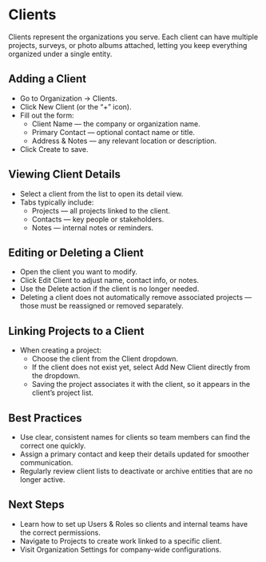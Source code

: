 # Clients

Clients represent the organizations you serve. Each client can have multiple projects, surveys, or photo albums attached, letting you keep everything organized under a single entity.

## Adding a Client

- Go to Organization → Clients.
- Click New Client (or the “+” icon).
- Fill out the form:
  - Client Name — the company or organization name.
  - Primary Contact — optional contact name or title.
  - Address & Notes — any relevant location or description.
- Click Create to save.

## Viewing Client Details

- Select a client from the list to open its detail view.
- Tabs typically include:
  - Projects — all projects linked to the client.
  - Contacts — key people or stakeholders.
  - Notes — internal notes or reminders.

## Editing or Deleting a Client

- Open the client you want to modify.
- Click Edit Client to adjust name, contact info, or notes.
- Use the Delete action if the client is no longer needed.
- Deleting a client does not automatically remove associated projects — those must be reassigned or removed separately.

## Linking Projects to a Client

- When creating a project:
  - Choose the client from the Client dropdown.
  - If the client does not exist yet, select Add New Client directly from the dropdown.
  - Saving the project associates it with the client, so it appears in the client’s project list.

## Best Practices

- Use clear, consistent names for clients so team members can find the correct one quickly.
- Assign a primary contact and keep their details updated for smoother communication.
- Regularly review client lists to deactivate or archive entities that are no longer active.

## Next Steps

- Learn how to set up Users & Roles so clients and internal teams have the correct permissions.
- Navigate to Projects to create work linked to a specific client.
- Visit Organization Settings for company-wide configurations.
